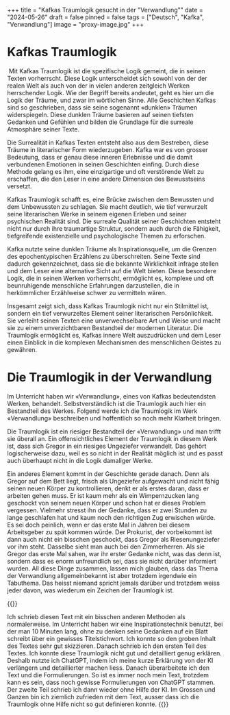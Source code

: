 +++
title = "Kafkas Traumlogik gesucht in der \"Verwandlung\""
date = "2024-05-26"
draft = false
pinned = false
tags = ["Deutsch", "Kafka", "Verwandlung"]
image = "proxy-image.jpg"
+++
# Kafkas Traumlogik

 Mit Kafkas Traumlogik ist die spezifische Logik gemeint, die in seinen Texten vorherrscht. Diese Logik unterscheidet sich sowohl von der der realen Welt als auch von der in vielen anderen zeitgleich Werken herrschender Logik. Wie der Begriff bereits andeutet, geht es hier um die Logik der Träume, und zwar im wörtlichen Sinne. Alle Geschichten Kafkas sind so geschrieben, dass sie seine sogenannt «dunklen» Träumen widerspiegeln. Diese dunklen Träume basieren auf seinen tiefsten Gedanken und Gefühlen und bilden die Grundlage für die surreale Atmosphäre seiner Texte.

Die Surrealität in Kafkas Texten entsteht also aus dem Bestreben, diese Träume in literarischer Form wiederzugeben. Kafka war es von grosser Bedeutung, dass er genau diese inneren Erlebnisse und die damit verbundenen Emotionen in seinen Geschichten einfing. Durch diese Methode gelang es ihm, eine einzigartige und oft verstörende Welt zu erschaffen, die den Leser in eine andere Dimension des Bewusstseins versetzt.

Kafkas Traumlogik schafft es, eine Brücke zwischen dem Bewussten und dem Unbewussten zu schlagen. Sie macht deutlich, wie tief verwurzelt seine literarischen Werke in seinem eigenen Erleben und seiner psychischen Realität sind. Die surreale Qualität seiner Geschichten entsteht nicht nur durch ihre traumartige Struktur, sondern auch durch die Fähigkeit, tiefgreifende existenzielle und psychologische Themen zu erforschen.

Kafka nutzte seine dunklen Träume als Inspirationsquelle, um die Grenzen des epochentypischen Erzählens zu überschreiten. Seine Texte sind dadurch gekennzeichnet, dass sie die bekannte Wirklichkeit infrage stellen und dem Leser eine alternative Sicht auf die Welt bieten. Diese besondere Logik, die in seinen Werken vorherrscht, ermöglicht es, komplexe und oft beunruhigende menschliche Erfahrungen darzustellen, die in herkömmlicher Erzählweise schwer zu vermitteln wären.

Insgesamt zeigt sich, dass Kafkas Traumlogik nicht nur ein Stilmittel ist, sondern ein tief verwurzeltes Element seiner literarischen Persönlichkeit. Sie verleiht seinen Texten eine unverwechselbare Art und Weise und macht sie zu einem unverzichtbaren Bestandteil der modernen Literatur. Die Traumlogik ermöglicht es, Kafkas innere Welt auszudrücken und dem Leser einen Einblick in die komplexen Mechanismen des menschlichen Geistes zu gewähren. 

# Die Traumlogik in der Verwandlung

Im Unterricht haben wir «Verwandlung», eines von Kafkas bedeutendsten Werken, behandelt. Selbstverständlich ist die Traumlogik auch hier ein Bestandteil des Werkes. Folgend werde ich die Traumlogik im Werk «Verwandlung» beschreiben und hoffentlich so noch mehr Klarheit bringen.

Die Traumlogik ist ein riesiger Bestandteil der «Verwandlung» und man trifft sie überall an. Ein offensichtliches Element der Traumlogik in diesem Werk ist, dass sich Gregor in ein riesiges Ungeziefer verwandelt. Das gehört logischerweise dazu, weil es so nicht in der Realität möglich ist und es passt auch überhaupt nicht in die Logik damaliger Werke.

Ein anderes Element kommt in der Geschichte gerade danach. Denn als Gregor auf dem Bett liegt, frisch als Ungeziefer aufgewacht und nicht fähig seinen neuen Körper zu kontrollieren, denkt er als erstes daran, dass er arbeiten gehen muss. Er ist kaum mehr als ein Wimpernzucken lang geschockt von seinem neuen Körper und schon hat er dieses Problem vergessen. Vielmehr stresst ihn der Gedanke, dass er zwei Stunden zu lange geschlafen hat und kaum noch den richtigen Zug erwischen würde. Es sei doch peinlich, wenn er das erste Mal in Jahren bei diesem Arbeitsgeber zu spät kommen würde. Der Prokurist, der vorbeikommt ist dann auch nicht ein bisschen geschockt, dass Gregor als Riesenungeziefer vor ihm steht. Dasselbe sieht man auch bei den Zimmerherren. Als sie Gregor das erste Mal sahen, war ihr erster Gedanke nicht, was das denn ist, sondern dass es enorm unfreundlich sei, dass sie nicht darüber informiert wurden. All diese Dinge zusammen, lassen mich glauben, dass das Thema der Verwandlung allgemeinbekannt ist aber trotzdem irgendwie ein Tabuthema. Das heisst niemand spricht jemals darüber und trotzdem weiss jeder davon, was wiederum ein Zeichen der Traumlogik ist.



{{<box title="Metatext">}}

Ich schrieb diesen Text mit ein bisschen anderen Methoden als normalerweise. Im Unterricht haben wir eine Inspirationstechnik benutzt, bei der man 10 Minuten lang, ohne zu denken seine Gedanken auf ein Blatt schreibt über ein gewisses Titelstichwort. Ich konnte so den groben Inhalt des Textes sehr gut skizzieren. Danach schrieb ich den ersten Teil des Textes. Ich konnte diese Traumlogik nicht gut und detailliert genug erklären. Deshalb nutzte ich ChatGPT, indem ich meine kurze Erklärung von der KI verlängern und detaillierter machen liess. Danach überarbeitete ich den Text und die Formulierungen. So ist es immer noch mein Text, trotzdem kann es sein, dass noch gewisse Formulierungen von ChatGPT stammen. Der zweite Teil schrieb ich dann wieder ohne Hilfe der KI. Im Grossen und Ganzen bin ich ziemlich zufrieden mit dem Text, ausser dass ich die Traumlogik ohne Hilfe nicht so gut definieren konnte. {{</box>}}